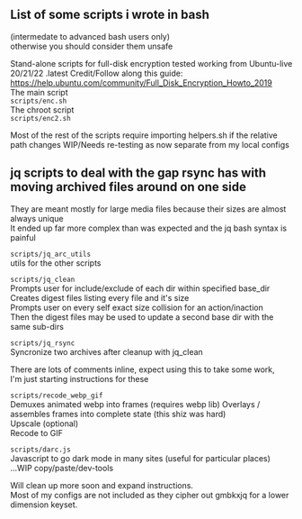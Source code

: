 ## List of some scripts i wrote in bash 
(intermedate to advanced bash users only)  
otherwise you should consider them unsafe  

Stand-alone scripts for full-disk encryption tested working from Ubuntu-live 20/21/22 .latest
Credit/Follow along this guide: https://help.ubuntu.com/community/Full_Disk_Encryption_Howto_2019  
The main script  
`scripts/enc.sh`  
The chroot script  
`scripts/enc2.sh`  
  
Most of the rest of the scripts require importing helpers.sh if the relative path changes
WIP/Needs re-testing as now separate from my local configs  

## jq scripts to deal with the gap rsync has with moving archived files around on one side  
They are meant mostly for large media files because their sizes are almost always unique  
It ended up far more complex than was expected and the jq bash syntax is painful  

`scripts/jq_arc_utils`  
utils for the other scripts  
  
`scripts/jq_clean`  
Prompts user for include/exclude of each dir within specified base_dir  
Creates digest files listing every file and it's size  
Prompts user on every self exact size collision for an action/inaction  
Then the digest files may be used to update a second base dir with the same sub-dirs  

`scripts/jq_rsync`  
Syncronize two archives after cleanup with jq_clean

There are lots of comments inline, expect using this to take some work,  
I'm just starting instructions for these

`scripts/recode_webp_gif`  
Demuxes animated webp into frames (requires webp lib)
Overlays / assembles frames into complete state (this shiz was hard)  
Upscale (optional)  
Recode to GIF 

`scripts/darc.js`  
Javascript to go dark mode in many sites (useful for particular places) ...WIP  copy/paste/dev-tools
  
Will clean up more soon and expand instructions.  
Most of my configs are not included as they cipher out gmbkxjq for a lower dimension keyset.  